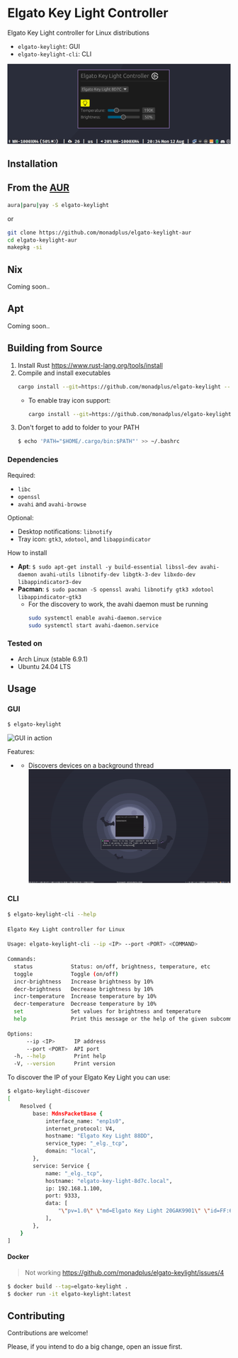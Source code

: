 # Elgato Key Light Controller

Elgato Key Light controller for Linux distributions
* `elgato-keylight`: GUI
* `elgato-keylight-cli`: CLI

![Screenshot of the elgato-keylight GUI](./screenshots/elgato-keylight-gui.png)

## Installation

## From the [AUR](https://aur.archlinux.org/packages/elgato-keylight)

```sh
aura|paru|yay -S elgato-keylight
```

or

```sh
git clone https://github.com/monadplus/elgato-keylight-aur
cd elgato-keylight-aur
makepkg -si
```

## Nix

Coming soon..

## Apt

Coming soon..

## Building from Source

1. Install Rust <https://www.rust-lang.org/tools/install>
2. Compile and install executables
   ```sh
   cargo install --git=https://github.com/monadplus/elgato-keylight --force
   ```
   - To enable tray icon support:
       ```sh
       cargo install --git=https://github.com/monadplus/elgato-keylight --bin=elgato-keylight --features=tray-icon --force
       ```
3. Don't forget to add to folder to your PATH
   ```sh
   $ echo 'PATH="$HOME/.cargo/bin:$PATH"' >> ~/.bashrc
   ```

### Dependencies

Required: 
* `libc`
* `openssl`
* `avahi` and `avahi-browse`

Optional:
* Desktop notifications: `libnotify`
* Tray icon: `gtk3`, `xdotool`, and `libappindicator`

How to install
* **Apt**: `$ sudo apt-get install -y build-essential libssl-dev avahi-daemon avahi-utils libnotify-dev libgtk-3-dev libxdo-dev libappindicator3-dev`
* **Pacman**: `$ sudo pacman -S openssl avahi libnotify gtk3 xdotool libappindicator-gtk3`
  - For the discovery to work, the avahi daemon must be running
    ```sh
    sudo systemctl enable avahi-daemon.service
    sudo systemctl start avahi-daemon.service
    ```

### Tested on

* Arch Linux (stable 6.9.1)
* Ubuntu 24.04 LTS

## Usage

### GUI

```sh
$ elgato-keylight
```

![GUI in action](./screenshots/gui-in-action.gif) 

Features: 
- * Discovers devices on a background thread
    ![background discovery gif](./screenshots/background-discovery.gif) 

### CLI

```sh
$ elgato-keylight-cli --help

Elgato Key Light controller for Linux

Usage: elgato-keylight-cli --ip <IP> --port <PORT> <COMMAND>

Commands:
  status            Status: on/off, brightness, temperature, etc
  toggle            Toggle (on/off)
  incr-brightness   Increase brightness by 10%
  decr-brightness   Decrease brightness by 10%
  incr-temperature  Increase temperature by 10%
  decr-temperature  Decrease temperature by 10%
  set               Set values for brightness and temperature
  help              Print this message or the help of the given subcommand(s)

Options:
      --ip <IP>      IP address
      --port <PORT>  API port
  -h, --help         Print help
  -V, --version      Print version
```

To discover the IP of your Elgato Key Light you can use:

```sh
$ elgato-keylight-discover
[
    Resolved {
        base: MdnsPacketBase {
            interface_name: "enp1s0",
            internet_protocol: V4,
            hostname: "Elgato Key Light 88DD",
            service_type: "_elg._tcp",
            domain: "local",
        },
        service: Service {
            name: "_elg._tcp",
            hostname: "elgato-key-light-8d7c.local",
            ip: 192.168.1.100,
            port: 9333,
            data: [
                "\"pv=1.0\" \"md=Elgato Key Light 20GAK9901\" \"id=FF:6A:9D:30:B1:6E\" \"dt=53\" \"mf=Elgato\"",
            ],
        },
    }
]
```

#### Docker

> Not working <https://github.com/monadplus/elgato-keylight/issues/4>

```sh
$ docker build --tag=elgato-keylight .
$ docker run -it elgato-keylight:latest
```

## Contributing

Contributions are welcome! 

Please, if you intend to do a big change, open an issue first.
